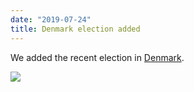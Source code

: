 ```yaml
---
date: "2019-07-24"
title: Denmark election added
---
```


We added the recent election in [Denmark](http://www.parlgov.org/explore/dnk/election/2019-06-05/).

![](/images/parliament-sweden.jpg)
